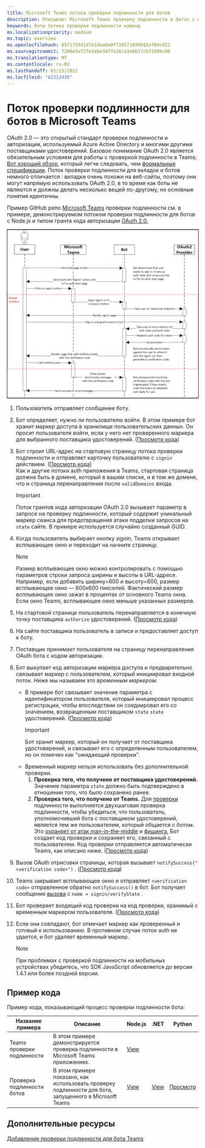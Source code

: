```yaml
---
title: Microsoft Teams потока проверки подлинности для ботов
description: Описывает Microsoft Teams проверку подлинности в ботах с образцом кода.
keywords: боты потока проверки подлинности команд
ms.localizationpriority: medium
ms.topic: overview
ms.openlocfilehash: 05f175941d7e1daa6e0ff26571499582af89cd21
ms.sourcegitcommit: 7209e5af27e1ebe34f7e26ca1e6b17cb7290bc06
ms.translationtype: MT
ms.contentlocale: ru-RU
ms.lasthandoff: 01/25/2022
ms.locfileid: "62212435"
---
```

# <a name="authentication-flow-for-bots-in-microsoft-teams"></a>Поток проверки подлинности для ботов в Microsoft Teams

OAuth 2.0 — это открытый стандарт проверки подлинности и авторизации, используемый Azure Active Directory и многими другими поставщиками удостоверений. Базовое понимание OAuth 2.0 является обязательным условием для работы с проверкой подлинности в Teams; [Вот хороший обзор,](https://aaronparecki.com/oauth-2-simplified/) который легче следовать, чем [формальные спецификации](https://oauth.net/2/). Поток проверки подлинности для вкладок и ботов немного отличается : вкладки очень похожи на веб-сайты, поэтому они могут напрямую использовать OAuth 2.0, в то время как боты не являются и должны делать несколько вещей по-другому, но основные понятия идентичны.

Пример GitHub репо [Microsoft Teams](https://github.com/OfficeDev/Microsoft-Teams-Samples/tree/main/samples/app-auth/nodejs) проверки подлинности см. в примере, демонстрируемом потоком проверки подлинности для ботов с Node.js и типом гранта кода авторизации [OAuth 2.0.](https://oauth.net/2/grant-types/authorization-code/)

![Схема последовательности проверки подлинности ботов](../../../assets/images/authentication/bot_auth_sequence_diagram.png)

1. Пользователь отправляет сообщение боту.
2. Бот определяет, нужно ли пользователю войти.
   В этом примере бот хранит маркер доступа в хранилище пользовательских данных. Он просит пользователя войти, если у него нет проверенного маркера для выбранного поставщика удостоверений. ([Просмотр кода](https://github.com/OfficeDev/microsoft-teams-sample-auth-node/blob/469952a26d618dbf884a3be53c7d921cc580b1e2/src/utils/AuthenticationUtils.ts#L58-L76))
3. Бот строит URL-адрес на стартовую страницу потока проверки подлинности и отправляет карточку пользователю с `signin` действием. ([Просмотр кода](https://github.com/OfficeDev/microsoft-teams-sample-auth-node/blob/469952a26d618dbf884a3be53c7d921cc580b1e2/src/dialogs/BaseIdentityDialog.ts#L160-L190))</br>
    Как и другие потоки auth приложения в Teams, стартовая страница должна быть в домене, который в вашем списке, и в том же домене, что и страница перенаправления после `validDomains` входа.
    > [!IMPORTANT] 
    > Поток грантов кода авторизации OAuth 2.0 вызывает параметр в запросе на проверку подлинности, который содержит уникальный маркер сеанса для предотвращения атаки подделки запросов на `state` сайте. [](https://en.wikipedia.org/wiki/Cross-site_request_forgery) В примере используется случайно созданный GUID.
4. Когда пользователь выбирает кнопку *signin,* Teams открывает всплывающее окно и переходит на начните страницу.
   > [!NOTE]
   > Размер всплывающее окно можно контролировать с помощью параметров строки запроса ширины и высоты в URL-адресе. Например, если добавить ширину=600 и высоту=600, размер всплывающее окно — 600x600 пикселей. Фактический размер всплывающее окно зажат в процентах от основного Teams окна. Если окно Teams, всплывающее окно меньше указанных размеров.

5. На стартовой странице пользователь перенаправляется в конечную точку поставщика `authorize` удостоверений. ([Просмотр кода](https://github.com/OfficeDev/microsoft-teams-sample-auth-node/blob/469952a26d618dbf884a3be53c7d921cc580b1e2/public/html/auth-start.html#L51-L56))
6. На сайте поставщика пользователь в записи и предоставляет доступ к боту.
7. Поставщик принимает пользователя на страницу перенаправления OAuth бота с кодом авторизации.
8. Бот выкупает код авторизации маркера  доступа и предварительно связывает маркер с пользователем, который инициировал входной поток. Ниже мы называем это *временным маркером.*
    * В примере бот связывает значение параметра с идентификатором пользователя, который инициировал процесс регистрации, чтобы впоследствии он соедиировал его со значением, возвращенным поставщиком `state` `state` удостоверений. ([Просмотр кода](https://github.com/OfficeDev/microsoft-teams-sample-auth-node/blob/469952a26d618dbf884a3be53c7d921cc580b1e2/src/AuthBot.ts#L70-L99))
      > [!IMPORTANT] 
      > Бот хранит маркер, который он получает от поставщика удостоверений, и связывает его с определенным пользователем, но он помечен как "ожидающий проверки". 
    * Временный маркер нельзя использовать без дополнительной проверки.
      1. **Проверка того, что получено от поставщика удостоверений.** Значение параметра `state` должно быть подтверждено в отношении того, что было сохранено ранее. 
      1. **Проверка того, что получено от Teams.** Для [проверки](https://en.wikipedia.org/wiki/Man-in-the-middle_attack) подлинности выполняется двухшаговая проверка подлинности, чтобы убедиться, что пользователь, уполномочивший бота с поставщиком удостоверений, является тем же пользователем, который общается с ботом. Это [охраняет от атак man-in-the-middle](https://en.wikipedia.org/wiki/Man-in-the-middle_attack) и [фишинга.](https://en.wikipedia.org/wiki/Phishing) Бот создает код проверки и сохраняет его, связанный с пользователем. Код проверки отправляется автоматически Teams, как описано ниже. ([Просмотр кода](https://github.com/OfficeDev/microsoft-teams-sample-auth-node/blob/469952a26d618dbf884a3be53c7d921cc580b1e2/src/AuthBot.ts#L100-L113))
9. Вызов OAuth отрисовки страницы, которая вызывает `notifySuccess("<verification code>")` . ([Просмотр кода](https://github.com/OfficeDev/microsoft-teams-sample-auth-node/blob/master/src/views/oauth-callback-success.hbs))
10. Teams закрывает всплывающее окно и отправляет `<verification code>` отправленное обратно `notifySuccess()` в бот. Бот получает сообщение [вызова](/bot-framework/dotnet/bot-builder-dotnet-activities#invoke) с `name = signin/verifyState` .
11. Бот проверяет входящий код проверки на код проверки, хранимый с временным маркером пользователя. ([Просмотр кода](https://github.com/OfficeDev/microsoft-teams-sample-auth-node/blob/469952a26d618dbf884a3be53c7d921cc580b1e2/src/dialogs/BaseIdentityDialog.ts#L127-L140))
12. Если они совпадают, бот отмечает маркер как проверенный и готовый к использованию. В противном случае поток auth не удается, и бот удаляет временный маркер.

    > [!NOTE]
    > При проблемах с проверкой подлинности на мобильных устройствах убедитесь, что SDK JavaScript обновляется до версии 1.4.1 или более поздней версии.

## <a name="code-sample"></a>Пример кода

Пример кода, показывающий процесс проверки подлинности бота:

| **Название примера** | **Описание** | **Node.js** | **.NET** | **Python** |
|-----------------|----------------|--------------|----------|-----------|
| Teams проверки подлинности | В этом примере демонстрируется проверка подлинности в Microsoft Teams приложениях. | [View](https://github.com/OfficeDev/microsoft-teams-sample-auth-node) | | |
| Проверка подлинности ботов | В этом примере показано, как использовать проверку подлинности для бота, запущенного в Microsoft Teams | [View](https://github.com/microsoft/BotBuilder-Samples/tree/main/samples/javascript_nodejs/46.teams-auth) | [View](https://github.com/microsoft/BotBuilder-Samples/tree/main/samples/csharp_dotnetcore/46.teams-auth) | [Просмотр](https://github.com/microsoft/BotBuilder-Samples/tree/main/samples/python/46.teams-auth)

## <a name="see-also"></a>Дополнительные ресурсы

[Добавление проверки подлинности для бота Teams](add-authentication.md)
